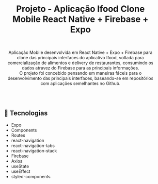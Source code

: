 <div align="center"> 

# Projeto - Aplicação Ifood Clone Mobile React Native + Firebase + Expo

</div>

<br>

<div align="center">

Aplicação Mobile desenvolvida em React Native + Expo + Firebase para clone das principais interfaces do aplicativo Ifood, voltada para comercialização de alimentos e delivery de restaurantes, consumindo os dados atravez do Firebase para as principais informações.<br>
O projeto foi concebido pensando em maneiras fáceis para o desenvolvimento das principais interfaces, baseando-se em repositórios com aplicações semelhantes no Github.

<br><br>

<div align="left">

## :rocket: Tecnologias
<ul>
  <li>Expo</li>
  <li>Components</li>
  <li>Routes</li>
  <li>react-navigation</li>
  <li>react-navigation-tabs</li>
  <li>react-navigation-stack</li>
  <li>Firebase</li>
  <li>Axios</li>
  <li>useState</li>
  <li>useEffect</li>
  <li>styled-components</li>
</ul>

<br><br>
